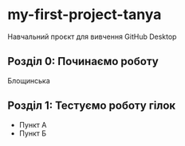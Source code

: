 # my-first-project-tanya
Навчальний проєкт для вивчення GitHub Desktop
## Розділ 0: Починаємо роботу
Блощинська
## Розділ 1: Тестуємо роботу гілок
*   Пункт А
*   Пункт Б
